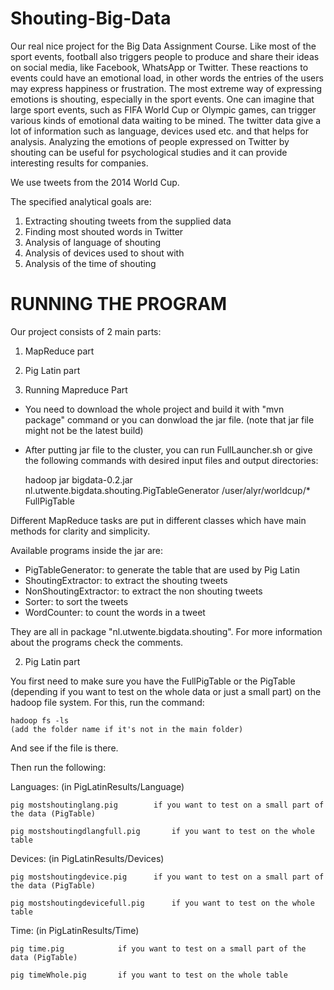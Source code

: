 # Shouting-Big-Data
Our real nice project for the Big Data Assignment Course.
Like most of the sport events, football also triggers people to produce and share their ideas on social media, like Facebook, WhatsApp or Twitter. These reactions to events could have an emotional load, in other words the entries of the users may express happiness or frustration. The most extreme way of expressing emotions is shouting, especially in the sport events. One can imagine that large sport events, such as FIFA World Cup or Olympic games, can trigger various kinds of emotional data waiting to be mined. The twitter data give a lot of information such as language, devices used etc. and that helps for analysis. 
Analyzing the emotions of people expressed on Twitter by shouting can be useful for psychological studies and it can provide interesting results for companies.

We use tweets from the 2014 World Cup.

The specified analytical goals are:
1. Extracting shouting tweets from the supplied data
2. Finding most shouted words in Twitter
3. Analysis of language of shouting
4. Analysis of devices used to shout with
5. Analysis of the time of shouting

# RUNNING THE PROGRAM

Our project consists of 2 main parts:
1) MapReduce part
2) Pig Latin part

1) Running Mapreduce Part
 - You need to download the whole project and build it with "mvn package" command or you can donwload the jar file. (note that jar file might not be the latest build)
 - After putting jar file to the cluster, you can run FullLauncher.sh or give the following commands with desired input files and output directories:

	hadoop jar bigdata-0.2.jar nl.utwente.bigdata.shouting.PigTableGenerator /user/alyr/worldcup/* FullPigTable

Different MapReduce tasks are put in different classes which have main methods for clarity and simplicity.

Available programs inside the jar are:

 - PigTableGenerator:		to generate the table that are used by Pig Latin
 - ShoutingExtractor:		to extract the shouting tweets
 - NonShoutingExtractor:	to extract the non shouting tweets
 - Sorter:			to sort the tweets
 - WordCounter:			to count the words in a tweet

They are all in package "nl.utwente.bigdata.shouting". For more information about the programs check the comments.

2) Pig Latin part

You first need to make sure you have the FullPigTable or the PigTable (depending if you want to test on the whole data or just a small part) on the hadoop file system. For this, run the command:

	hadoop fs -ls 
	(add the folder name if it's not in the main folder)
	
And see if the file is there.

Then run the following:

Languages: (in PigLatinResults/Language)

	pig mostshoutinglang.pig		if you want to test on a small part of the data (PigTable)
	
	pig mostshoutingdlangfull.pig		if you want to test on the whole table

Devices: (in PigLatinResults/Devices)
	
	pig mostshoutingdevice.pig		if you want to test on a small part of the data (PigTable)
	
	pig mostshoutingdevicefull.pig		if you want to test on the whole table

Time: (in PigLatinResults/Time)

	pig time.pig			if you want to test on a small part of the data (PigTable)
	
	pig timeWhole.pig 		if you want to test on the whole table
	
